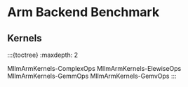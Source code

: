 # Arm Backend Benchmark



## Kernels

:::{toctree}
:maxdepth: 2

MllmArmKernels-ComplexOps
MllmArmKernels-ElewiseOps
MllmArmKernels-GemmOps
MllmArmKernels-GemvOps
:::